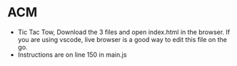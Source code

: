 # ACM
- Tic Tac Tow, Download the 3 files and open index.html in the browser. If you are using vscode, live browser is a good way to edit this file on the go. 
- Instructions are on line 150 in main.js
